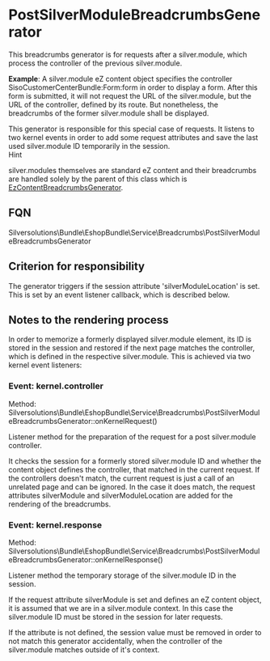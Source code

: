 # PostSilverModuleBreadcrumbsGenerator

This breadcrumbs generator is for requests after a silver.module, which process the controller of the previous silver.module.

**Example**: A silver.module eZ content object specifies the controller SisoCustomerCenterBundle:Form:form in order to display a form. After this form is submitted, it will not request the URL of the silver.module, but the URL of the controller, defined by its route. But nonetheless, the breadcrumbs of the former silver.module shall be displayed. 

This generator is responsible for this special case of requests. It listens to two kernel events in order to add some request attributes and save the last used silver.module ID temporarily in the session.  
Hint

silver.modules themselves are standard eZ content and their breadcrumbs are handled solely by the parent of this class which is [EzContentBreadcrumbsGenerator](ezcontentbreadcrumbsgenerator.md).

## FQN

Silversolutions\Bundle\EshopBundle\Service\Breadcrumbs\PostSilverModuleBreadcrumbsGenerator

## Criterion for responsibility

The generator triggers if the session attribute 'silverModuleLocation' is set. This is set by an event listener callback, which is described below.

## Notes to the rendering process

In order to memorize a formerly displayed silver.module element, its ID is stored in the session and restored if the next page matches the controller, which is defined in the respective silver.module. This is achieved via two kernel event listeners:

### Event: kernel.controller

Method: Silversolutions\Bundle\EshopBundle\Service\Breadcrumbs\PostSilverModuleBreadcrumbsGenerator::onKernelRequest()

Listener method for the preparation of the request for a post silver.module controller.

It checks the session for a formerly stored silver.module ID and whether the content object defines the controller, that matched in the current request. If the controllers doesn't match, the current request is just a call of an unrelated page and can be ignored. In the case it does match, the request attributes silverModule and silverModuleLocation are added for the rendering of the breadcrumbs.

### Event: kernel.response

Method: Silversolutions\Bundle\EshopBundle\Service\Breadcrumbs\PostSilverModuleBreadcrumbsGenerator::onKernelResponse()

Listener method the temporary storage of the silver.module ID in the session.

If the request attribute silverModule is set and defines an eZ content object, it is assumed that we are in a silver.module context. In this case the silver.module ID must be stored in the session for later requests.

If the attribute is not defined, the session value must be removed in order to not match this generator accidentally, when the controller of the silver.module matches outside of it's context.
